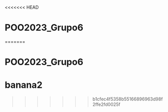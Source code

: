 <<<<<<< HEAD
# POO2023_Grupo6
=======
# POO2023_Grupo6
# banana2
>>>>>>> b1cfec4f5358b55166896963d98f2ffe2fd0025f
